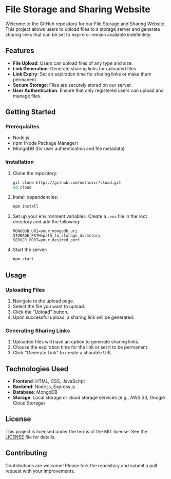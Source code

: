 
# File Storage and Sharing Website

Welcome to the GitHub repository for our File Storage and Sharing Website. This project allows users to upload files to a storage server and generate sharing links that can be set to expire or remain available indefinitely.

## Features

- **File Upload**: Users can upload files of any type and size.
- **Link Generation**: Generate sharing links for uploaded files.
- **Link Expiry**: Set an expiration time for sharing links or make them permanent.
- **Secure Storage**: Files are securely stored on our server.
- **User Authentication**: Ensure that only registered users can upload and manage files.

## Getting Started

### Prerequisites

- Node.js
- npm (Node Package Manager)
- MongoDB (for user authentication and file metadata)

### Installation

1. Clone the repository:
    ```bash
    git clone https://github.com/emlncvsr/cloud.git
    cd cloud
    ```

2. Install dependencies:
    ```bash
    npm install
    ```

3. Set up your environment variables. Create a `.env` file in the root directory and add the following:
    ```env
    MONGODB_URI=your_mongodb_uri
    STORAGE_PATH=path_to_storage_directory
    SERVER_PORT=your_desired_port
    ```

4. Start the server:
    ```bash
    npm start
    ```

## Usage

### Uploading Files

1. Navigate to the upload page.
2. Select the file you want to upload.
3. Click the "Upload" button.
4. Upon successful upload, a sharing link will be generated.

### Generating Sharing Links

1. Uploaded files will have an option to generate sharing links.
2. Choose the expiration time for the link or set it to be permanent.
3. Click "Generate Link" to create a sharable URL.

## Technologies Used

- **Frontend**: HTML, CSS, JavaScript
- **Backend**: Node.js, Express.js
- **Database**: MongoDB
- **Storage**: Local storage or cloud storage services (e.g., AWS S3, Google Cloud Storage)

## License

This project is licensed under the terms of the MIT license. See the [LICENSE](LICENSE) file for details.

## Contributing

Contributions are welcome! Please fork the repository and submit a pull request with your improvements.